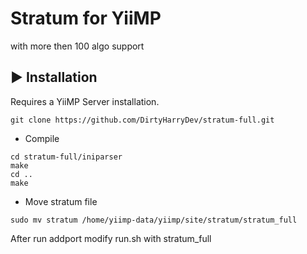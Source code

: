 # Stratum for YiiMP
with more then 100 algo support

## ▶️ Installation

Requires a YiiMP Server installation.

```
git clone https://github.com/DirtyHarryDev/stratum-full.git
```

* Compile
```
cd stratum-full/iniparser
make
cd ..
make
```

* Move stratum file
```
sudo mv stratum /home/yiimp-data/yiimp/site/stratum/stratum_full
```

After run addport modify run.sh with stratum_full
